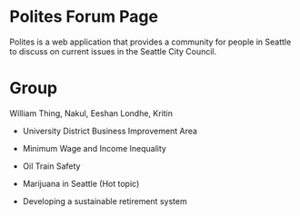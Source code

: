 # Polites Forum Page
Polites is a web application that provides a community for people in Seattle to discuss on current issues in the Seattle City Council.

Group
============
William Thing, Nakul, Eeshan Londhe, Kritin

- University District Business Improvement Area

- Minimum Wage and Income Inequality

- Oil Train Safety

- Marijuana in Seattle (Hot topic)

- Developing a sustainable retirement system
